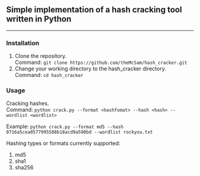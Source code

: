 ## Simple implementation of a hash cracking tool written in Python
---
### Installation
1. Clone the repository. <br>
Command: `git clone https://github.com/theMcSam/hash_cracker.git`
2. Change your working directory to the hash_cracker directory.<br>
Command: `cd hash_cracker`

### Usage
Cracking hashes.<br>
Command: `python crack.py --format <hashfomat> --hash <hash> --wordlist <wordlist>`

Example: `python crack.py --format md5 --hash 0716a5cea0577995508b18acd9a590bd --wordlist rockyou.txt`

Hashing types or formats currently supported:
1. md5 
2. sha1
3. sha256
